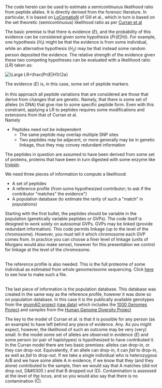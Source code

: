 #

The code herein can be used to estimate a semicontinuous likelihood ratio from peptide alleles. 
It is directly derived from the forensic literature. In particular, it is based on [LoComatioN](https://doi.org/10.1016/j.forsciint.2006.04.016) of Gill et al., 
which in turn is based on the set theoretic (semicontinuous) likelihood ratio as per [Curran et al](https://doi.org/10.1016/j.forsciint.2004.04.077) <br>

The basic premise is that there is evidence (*E*), and the probability of this evidence can be considered given some hypothesis (*Pr(E|H)*).
For example, one hypothesis (*H<sub>1</sub>*) might be that the evidence is from some individual, while an alternative hypothesis (*H<sub>2</sub>*) may be that instead some random person deposited the evidence. The relative strength of the evidence given these two competing hypotheses can be evaluated with a likelihood ratio (*LR*) taken as:


![\Large LR=\frac{Pr(E|H1}{2a}](https://latex.codecogs.com/svg.latex?LR%3D%5Cfrac%7BPr(E|H_1)%7D%7BPr(E|H_2)%7D)

The evidence (*E*) is, in this case, some set of peptide markers. <br><br>
In this approach all peptide variations that are considered are those that derive from changes that are genetic. Namely, that there is some set of alleles (in DNA) that give rise to some specific peptide form. Even with this constraint, applying a LR to peptides requires some modifications and extensions from that of Curran et al. <br> Namely
* Peptides need not be independent
  * The same peptide may overlap multiple SNP sites
  * Two peptides may be adjacent, or more generally may be in genetic linkage, thus they may convey redundant information

The peptides in question are assumed to have been derived from some set of proteins, proteins that have been in turn digested with some enzyme like [trypsin](https://en.wikipedia.org/wiki/Trypsin). <br>

We need three pieces of information to compute a likelihood: 
* A set of peptides
* A reference profile (from some hypothesized contributor; to ask if the contributor "matches" the evidence")
* A population database (to estimate the rarity of such a "match" in populations)

Starting with the first bullet, the peptides should be variable in the population (genetically variable peptides or GVPs). The code itself is designed to work solely on autosomal GVPs. GVPs may be linked (provide redundant information). This code permits linkage (up to the level of the chromosome). However, you must tell it which chromosome each GVP comes from. In practice you can choose a finer level of linkage (units of Morgans would also make sense), however for this presentation we control for linkage at the level of the chromosome. \
<br>

The reference profile is also needed. This is the full proteome of some individual as estimated from whole genome/exome sequencing. Click [here](creation.md) to see how to make such a file. \
<br>

The last piece of information is the population database. This database was created in the same way as the reference profile, however it was done so on population database. In this case it is the publically available genotypes from the [gnomAD project](https://gnomad.broadinstitute.org/about) [(raw data)](https://gnomad.broadinstitute.org/downloads#v3-hgdp-1kg) which includes the [1000 Genomes Project](https://en.wikipedia.org/wiki/1000_Genomes_Project) and samples from the [Human Genome Diversity Project](https://en.wikipedia.org/wiki/Human_Genome_Diversity_Project)

The key to the model of Curran et al. is that it is possible for any person (as an example) to have left behind any piece of evidence. Any. As you might expect, however, the likelihood of such an outcome may be very (very) small. In the model some set of alleles are observed in evidence (*E*) and some person (or pair of haplotypes) is hypothesized to have contributed it. In the Curran model there are two basic premises: alleles can drop-in, or they can drop-out. Equivalently, if an allele can drop-in, it can *fail* to drop-in, as well as *fail* to drop-out. If we take a single individual who is heterozygous A/B and we have some allele A in evidence, if we know that they (and they alone) contributed to the sample, then we would say that A matches (did not drop out, D&#0305 ) and that B dropped out (D). Contamination is assessed at the level of the locus, and so you would also say that there is no contamination (<span style="text-decoration:overline">C</span>).
 
